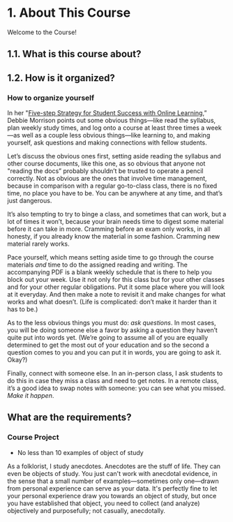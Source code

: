 # 1. About This Course

Welcome to the Course!

## 1.1. What is this course about?

## 1.2. How is it organized?

### How to organize yourself

In her "[Five-step Strategy for Student Success with Online Learning](https://onlinelearninginsights.wordpress.com/2012/09/28/five-step-strategy-for-student-success-with-online-learning/),” Debbie Morrison points out some obvious things—like read the syllabus, plan weekly study times, and log onto a course at least three times a week—as well as a couple less obvious things—like learning to, and making yourself, ask questions and making connections with fellow students. 

Let’s discuss the obvious ones first, setting aside reading the syllabus and other course documents, like this one, as so obvious that anyone not "reading the docs” probably shouldn’t be trusted to operate a pencil correctly. Not as obvious are the ones that involve time management, because in comparison with a regular go-to-class class, there is no fixed time, no place you have to be. You can be anywhere at any time, and that’s just dangerous. 

It’s also tempting to try to binge a class, and sometimes that can work, but a lot of times it won’t, because your brain needs time to digest some material before it can take in more. Cramming before an exam only works, in all honesty, if you already know the material in some fashion. Cramming new material rarely works.

Pace yourself, which means setting aside time to go through the course materials *and* time to do the assigned reading and writing. The accompanying PDF is a blank weekly schedule that is there to help you block out your week. Use it not only for this class but for your other classes and for your other regular obligations. Put it some place where you will look at it everyday. And then make a note to revisit it and make changes for what works and what doesn’t. (Life is complicated: don’t make it harder than it has to be.)

As to the less obvious things you must do: *ask questions*. In most cases, you will be doing someone else a favor by asking a question they haven’t quite put into words yet. (We’re going to assume all of you are equally determined to get the most out of your education and so the second a question comes to you and you can put it in words, you are going to ask it. Okay?)

Finally, connect with someone else. In an in-person class, I ask students to do this in case they miss a class and need to get notes. In a remote class, it’s a good idea to swap notes with someone: you can see what you missed. *Make it happen*.

## What are the requirements?


### Course Project

* No less than 10 examples of object of study

As a folklorist, I study anecdotes. Anecdotes are the stuff of life. They can even be objects of study. You just can't work with anecdotal evidence, in the sense that a small number of examples—sometimes only one—drawn from personal experience can serve as your data. It's perfectly fine to let your personal experience draw you towards an object of study, but once you have established that object, you need to collect (and analyze) objectively and purposefully; not casually, anecdotally.